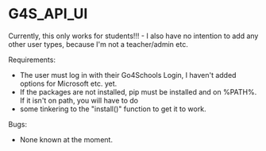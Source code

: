 # G4S_API_UI

Currently, this only works for students!!! - I also have no intention to add any other user types, because I'm not a teacher/admin etc.

Requirements:
- The user must log in with their Go4Schools Login, I haven't added options for Microsoft etc. yet.
- If the packages are not installed, pip must be installed and on %PATH%. If it isn't on path, you will have to do 
- some tinkering to the "install()" function to get it to work.



Bugs:
- None known at the moment.
